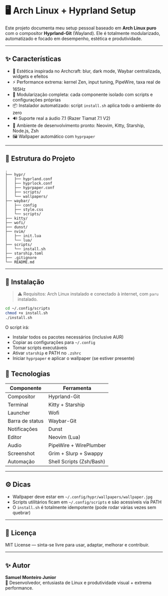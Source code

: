 # 🖥️ Arch Linux + Hyprland Setup

Este projeto documenta meu setup pessoal baseado em **Arch Linux puro** com o compositor **Hyprland-Git** (Wayland). Ele é totalmente modularizado, automatizado e focado em desempenho, estética e produtividade.

---

## ✨ Características

- 🎨 Estética inspirada no Archcraft: blur, dark mode, Waybar centralizada, widgets e efeitos
- ⚡ Performance extrema: kernel Zen, input tuning, PipeWire, taxa real de 165Hz
- 🧠 Modularização completa: cada componente isolado com scripts e configurações próprias
- 📦 Instalador automatizado: script `install.sh` aplica todo o ambiente do zero
- 🔊 Suporte real a áudio 7.1 (Razer Tiamat 7.1 V2)
- 🧰 Ambiente de desenvolvimento pronto: Neovim, Kitty, Starship, Node.js, Zsh
- 🖼️ Wallpaper automático com `hyprpaper`

---

## 📁 Estrutura do Projeto

```
.
├── hypr/
│   ├── hyprland.conf
│   ├── hyprlock.conf
│   ├── hyprpaper.conf
│   ├── scripts/
│   └── wallpapers/
├── waybar/
│   ├── config
│   ├── style.css
│   └── scripts/
├── kitty/
├── wofi/
├── dunst/
├── nvim/
│   ├── init.lua
│   └── lua/
├── scripts/
│   └── install.sh
├── starship.toml
├── .gitignore
└── README.md
```

---

## 🔧 Instalação

> ⚠️ Requisitos: Arch Linux instalado e conectado à internet, com `paru` instalado.

```bash
cd ~/.config/scripts
chmod +x install.sh
./install.sh
```

O script irá:

- Instalar todos os pacotes necessários (inclusive AUR)
- Copiar as configurações para `~/.config`
- Tornar scripts executáveis
- Ativar `starship` e PATH no `.zshrc`
- Iniciar `hyprpaper` e aplicar o wallpaper (se estiver presente)


## 🧪 Tecnologias

| Componente      | Ferramenta               |
| --------------- | ------------------------ |
| Compositor      | Hyprland-Git             |
| Terminal        | Kitty + Starship         |
| Launcher        | Wofi                     |
| Barra de status | Waybar-Git               |
| Notificações    | Dunst                    |
| Editor          | Neovim (Lua)             |
| Audio           | PipeWire + WirePlumber   |
| Screenshot      | Grim + Slurp + Swappy    |
| Automação       | Shell Scripts (Zsh/Bash) |

---

## ⚙️ Dicas

- Wallpaper deve estar em `~/.config/hypr/wallpapers/wallpaper.jpg`
- Scripts utilitários ficam em `~/.config/scripts` e são acessíveis via PATH
- O `install.sh` é totalmente idempotente (pode rodar várias vezes sem quebrar)

---

## 📜 Licença

MIT License — sinta-se livre para usar, adaptar, melhorar e contribuir.

---

## ✨ Autor

**Samuel Monteiro Junior**  
:rocket: Desenvolvedor, entusiasta de Linux e produtividade visual + extrema performance.
